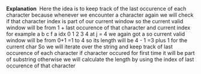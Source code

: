 **Explanation**
​
Here the idea is to keep track of the last occurence of each character because whenever we encounter a character again we will check if that character index is part of our current window so the current valid window will be from 1 + last occurence of that character and current index
​
for example a b c f a
idx 0 1 2 3 4
at j = 4 we again got a so current valid window will be from 0+1 =1 to 4
so its length will be 4 - 1  =3 plus 1 for the current char
​
So we will iterate over the string and keep track of last occurence of each character if character occured for first time it will be part of substring otherwise we will calculate the length by using the index of last occurence of that character
​
​
​
​
​
​
​
​
​
​
​
​